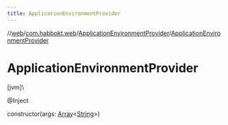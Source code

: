 ```yaml
---
title: ApplicationEnvironmentProvider
---
```

//[web](../../../index.html)/[com.habbokt.web](../index.html)/[ApplicationEnvironmentProvider](index.html)/[ApplicationEnvironmentProvider](-application-environment-provider.html)



# ApplicationEnvironmentProvider



[jvm]\




@Inject



constructor(args: [Array](https://kotlinlang.org/api/latest/jvm/stdlib/kotlin/-array/index.html)&lt;[String](https://kotlinlang.org/api/latest/jvm/stdlib/kotlin/-string/index.html)&gt;)




